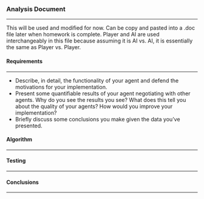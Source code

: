 ### Analysis Document 
---
This will be used and modified for now. Can be copy and pasted into a .doc file later when homework is complete. Player and AI are used interchangeably in this file because assuming it is AI vs. AI, it is essentially the same as Player vs. Player.

#### Requirements
--- 
- Describe, in detail, the functionality of your agent and defend the motivations for your implementation.
- Present some quantifiable results of your agent negotiating with other agents. Why do you see the results you see? What does this tell you about the quality of your agents? How would you improve your implementation?
- Briefly discuss some conclusions you make given the data you’ve presented.

#### Algorithm 
---


#### Testing
---


#### Conclusions
---
